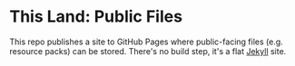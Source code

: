 
# This Land: Public Files

This repo publishes a site to GitHub Pages where public-facing files (e.g. resource packs) can be stored. There's no build step, it's a flat [Jekyll](https://jekyllrb.com/) site.
